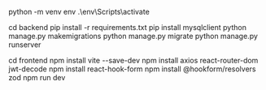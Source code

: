 
<!-- Entorno virtual -->
python -m venv env
.\env\Scripts\activate

<!-- Back end -->
cd backend
pip install -r requirements.txt
pip install mysqlclient
python manage.py makemigrations
python manage.py migrate
python manage.py runserver


<!-- Front end -->
cd frontend
npm install vite --save-dev
npm install axios react-router-dom jwt-decode
npm install react-hook-form
npm install @hookform/resolvers zod
npm run dev


